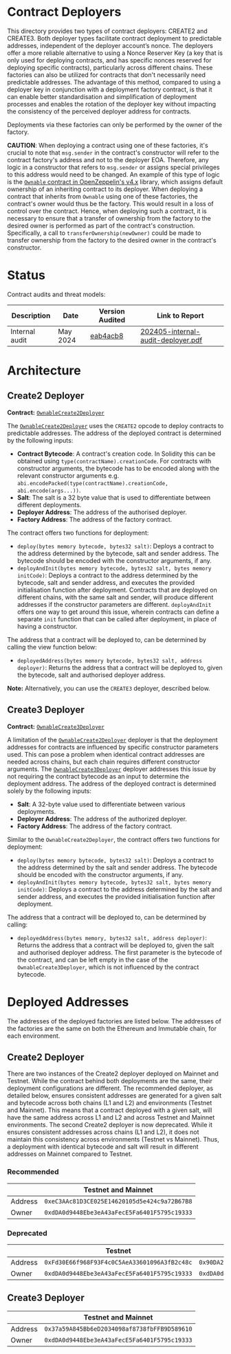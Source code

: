 # Contract Deployers

This directory provides two types of contract deployers: CREATE2 and CREATE3. Both deployer types facilitate contract deployment to predictable addresses, independent of the deployer account’s nonce. The deployers offer a more reliable alternative to using a Nonce Reserver Key (a key that is only used for deploying contracts, and has specific nonces reserved for deploying specific contracts), particularly across different chains. These factories can also be utilized for contracts that don't necessarily need predictable addresses. The advantage of this method, compared to using a deployer key in conjunction with a deployment factory contract, is that it can enable better standardisation and simplification of deployment processes and enables the rotation of the deployer key without impacting the consistency of the perceived deployer address for contracts.

Deployments via these factories can only be performed by the owner of the factory. 

**CAUTION**: When deploying a contract using one of these factories, it's crucial to note that `msg.sender` in the contract's constructor will refer to the contract factory's address and not to the deployer EOA. Therefore, any logic in a constructor that refers to `msg.sender` or assigns special privileges to this address would need to be changed.
An example of this type of logic is the [`Ownable` contract in OpenZeppelin's v4.x](https://docs.openzeppelin.com/contracts/4.x/api/access#Ownable) library, which assigns default ownership of an inheriting contract to its deployer. When deploying a contract that inherits from `Ownable` using one of these factories, the contract's owner would thus be the factory. This would result in a loss of control over the contract. Hence, when deploying such a contract, it is necessary to ensure that a transfer of ownership from the factory to the desired owner is performed as part of the contract's construction. Specifically, a call to `transferOwnership(newOwner)` could be made to transfer ownership from the factory to the desired owner in the contract's constructor.


# Status

Contract audits and threat models:

| Description               | Date             |Version Audited  | Link to Report |
|---------------------------|------------------|-----------------|----------------|
| Internal audit            | May 2024 | [eab4acb8](https://github.com/immutable/contracts/pull/225/commits/eab4acb8e6469bbc98bbf94d1ed968f74085ffb3) | [202405-internal-audit-deployer.pdf](../../audits/deployer/202405-internal-audit-deployer.pdf) |


# Architecture

## Create2 Deployer

**Contract:** [`OwnableCreate2Deployer`](./create2/OwnableCreate2Deployer.sol)

The [`OwnableCreate2Deployer`](./create2/OwnableCreate2Deployer.sol) uses the `CREATE2` opcode to deploy contracts to predictable addresses. The address of the deployed contract is determined by the following inputs:
- **Contract Bytecode**: A contract's creation code. In Solidity this can be obtained using `type(contractName).creationCode`. For contracts with constructor arguments, the bytecode has to be encoded along with the relevant constructor arguments e.g. `abi.encodePacked(type(contractName).creationCode, abi.encode(args...))`.
- **Salt**: The salt is a 32 byte value that is used to differentiate between different deployments.
- **Deployer Address**: The address of the authorised deployer.
- **Factory Address**: The address of the factory contract.

The contract offers two functions for deployment:
- `deploy(bytes memory bytecode, bytes32 salt)`: Deploys a contract to the address determined by the bytecode, salt and sender address. The bytecode should be encoded with the constructor arguments, if any.
- `deployAndInit(bytes memory bytecode, bytes32 salt, bytes memory initCode)`: Deploys a contract to the address determined by the bytecode, salt and sender address, and executes the provided initialisation function after deployment. Contracts that are deployed on different chains, with the same salt and sender, will produce different addresses if the constructor parameters are different. `deployAndInit` offers one way to get around this issue, wherein contracts can define a separate `init` function that can be called after deployment, in place of having a constructor.

The address that a contract will be deployed to, can be determined by calling the view function below:
- `deployedAddress(bytes memory bytecode, bytes32 salt, address deployer)`: Returns the address that a contract will be deployed to, given the bytecode, salt and authorised deployer address.

**Note:**  Alternatively, you can use the `CREATE3` deployer, described below.

## Create3 Deployer
**Contract:** [`OwnableCreate3Deployer`](./create3/OwnableCreate3Deployer.sol) 

A limitation of the [`OwnableCreate2Deployer`](./create2/OwnableCreate2Deployer.sol) deployer is that the deployment addresses for contracts are influenced by specific constructor parameters used. This can pose a problem when identical contract addresses are needed across chains, but each chain requires different constructor arguments. The [`OwnableCreate3Deployer`](./create3/OwnableCreate3Deployer.sol) deployer addresses this issue by not requiring the contract bytecode as an input to determine the deployment address. The address of the deployed contract is determined solely by the following inputs:
- **Salt**: A 32-byte value used to differentiate between various deployments.
- **Deployer Address**: The address of the authorized deployer.
- **Factory Address**: The address of the factory contract.

Similar to the `OwnableCreate2Deployer`, the contract offers two functions for deployment:
- `deploy(bytes memory bytecode, bytes32 salt)`: Deploys a contract to the address determined by the salt and sender address. The bytecode should be encoded with the constructor arguments, if any.
- `deployAndInit(bytes memory bytecode, bytes32 salt, bytes memory initCode)`: Deploys a contract to the address determined by the salt and sender address, and executes the provided initialisation function after deployment.

The address that a contract will be deployed to, can be determined by calling:
- `deployedAddress(bytes memory, bytes32 salt, address deployer)`: Returns the address that a contract will be deployed to, given the salt and authorised deployer address. The first parameter is the bytecode of the contract, and can be left empty in the case of the `OwnableCreate3Deployer`, which is not influenced by the contract bytecode.



# Deployed Addresses
The addresses of the deployed factories are listed below. The addresses of the factories are the same on both the Ethereum and Immutable chain, for each environment.

## Create2 Deployer
There are two instances of the Create2 deployer deployed on Mainnet and Testnet. 
While the contract behind both deployments are the same, their deployment configurations are different. The recommended deployer, as detailed below, ensures consistent addresses are generated for a given salt and bytecode across both chains (L1 and L2) and environments (Testnet and Mainnet). This means that a contract deployed with a given salt, will have the same address across L1 and L2 and across Testnet and Mainnet environments.
The second Create2 deployer is now deprecated. While it ensures consistent addresses across chains (L1 and L2), it does not maintain this consistency across environments (Testnet vs Mainnet). Thus, a deployment with identical bytecode and salt will result in different addresses on Mainnet compared to Testnet.

### Recommended

|         | Testnet and Mainnet                          |
|---------|----------------------------------------------|
| Address | `0xeC3AAc81D3CE025E14620105d5e424c9a72B67B8` |
| Owner   | `0xdDA0d9448Ebe3eA43aFecE5Fa6401F5795c19333` |


### Deprecated

|         | Testnet                                      | Mainnet                                      |
|---------|----------------------------------------------|----------------------------------------------|
| Address | `0xFd30E66f968F93F4c0C5AeA33601096A3fB2c48c` | `0x90DA206238384D33d7A35DCd7119c0CE76D37921` |
| Owner   | `0xdDA0d9448Ebe3eA43aFecE5Fa6401F5795c19333` | `0xdDA0d9448Ebe3eA43aFecE5Fa6401F5795c19333` |

## Create3 Deployer

|         | Testnet and Mainnet                          |
|---------|----------------------------------------------|
| Address | `0x37a59A845Bb6eD2034098af8738fbFFB9D589610` |
| Owner   | `0xdDA0d9448Ebe3eA43aFecE5Fa6401F5795c19333` |


